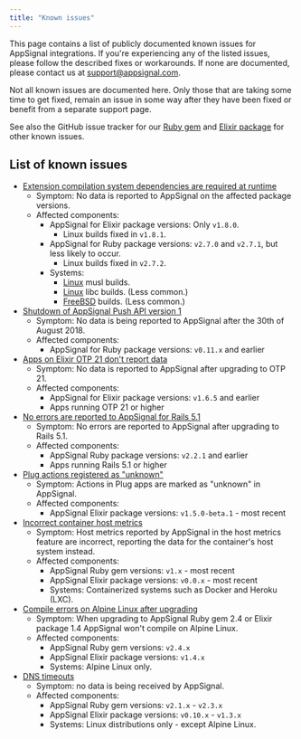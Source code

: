 ```yaml
---
title: "Known issues"
---
```


This page contains a list of publicly documented known issues for AppSignal integrations. If you're experiencing any of the listed issues, please follow the described fixes or workarounds. If none are documented, please contact us at [support@appsignal.com](mailto:support@appsignal.com).

Not all known issues are documented here. Only those that are taking some time to get fixed, remain an issue in some way after they have been fixed or benefit from a separate support page.

See also the GitHub issue tracker for our [Ruby gem](https://github.com/appsignal/appsignal-ruby/issues) and [Elixir package](https://github.com/appsignal/appsignal-elixir/issues) for other known issues.

## List of known issues

- [Extension compilation system dependencies are required at runtime](known-issues/compilation-dependencies-required-at-runtime.html)
  - Symptom: No data is reported to AppSignal on the affected package versions.
  - Affected components:
      - AppSignal for Elixir package versions: Only `v1.8.0`.
          - Linux builds fixed in `v1.8.1`.
      - AppSignal for Ruby package versions: `v2.7.0` and `v2.7.1`, but less likely to occur.
          - Linux builds fixed in `v2.7.2`.
    - Systems:
      - [Linux](/support/operating-systems.html#linux) musl builds.
      - [Linux](/support/operating-systems.html#linux) libc builds. (Less common.)
      - [FreeBSD](/support/operating-systems.html#freebsd) builds. (Less common.)
- [Shutdown of AppSignal Push API version 1](known-issues/shutdown-of-push-api-version-1.html)
  - Symptom: No data is being reported to AppSignal after the 30th of August 2018.
  - Affected components:
      - AppSignal for Ruby package versions: `v0.11.x` and earlier
- [Apps on Elixir OTP 21 don't report data](known-issues/elixir-otp-21.html)
  - Symptom: No data is reported to AppSignal after upgrading to OTP 21.
  - Affected components:
      - AppSignal for Elixir package versions: `v1.6.5` and earlier
      - Apps running OTP 21 or higher
- [No errors are reported to AppSignal for Rails 5.1](known-issues/rails-5-1-missing-errors.html)
  - Symptom: No errors are reported to AppSignal after upgrading to Rails 5.1.
  - Affected components:
      - AppSignal Ruby package versions: `v2.2.1` and earlier
      - Apps running Rails 5.1 or higher
- [Plug actions registered as "unknown"](known-issues/plug-actions-registered-as-unknown.html)
  - Symptom: Actions in Plug apps are marked as "unknown" in AppSignal.
  - Affected components:
      - AppSignal Elixir package versions: `v1.5.0-beta.1` - most recent
- [Incorrect container host metrics](known-issues/incorrect-container-host-metrics.html)
  - Symptom: Host metrics reported by AppSignal in the host metrics feature are incorrect, reporting the data for the container's host system instead.
  - Affected components:
      - AppSignal Ruby gem versions: `v1.x` - most recent
      - AppSignal Elixir package versions: `v0.0.x` - most recent
      - Systems: Containerized systems such as Docker and Heroku (LXC).
- [Compile errors on Alpine Linux after upgrading](known-issues/alpine-linux-ruby-gem-2-4-elixir-package-1-4-upgrade-problems.html)
  - Symptom: When upgrading to AppSignal Ruby gem 2.4 or Elixir package 1.4 AppSignal won't compile on Alpine Linux.
  - Affected components:
      - AppSignal Ruby gem versions: `v2.4.x`
      - AppSignal Elixir package versions: `v1.4.x`
      - Systems: Alpine Linux only.
- [DNS timeouts](known-issues/dns-timeouts.html)
  - Symptom: no data is being received by AppSignal.
  - Affected components:
      - AppSignal Ruby gem versions: `v2.1.x` - `v2.3.x`
      - AppSignal Elixir package versions: `v0.10.x` - `v1.3.x`
      - Systems: Linux distributions only - except Alpine Linux.
